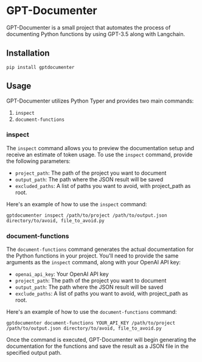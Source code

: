 # GPT-Documenter

GPT-Documenter is a small project that automates the process of documenting Python functions by using GPT-3.5 along with Langchain.

## Installation

```shell
pip install gptdocumenter
```


## Usage

GPT-Documenter utilizes Python Typer and provides two main commands:

1. `inspect`
2. `document-functions`

### inspect

The `inspect` command allows you to preview the documentation setup and receive an estimate of token usage. To use the `inspect` command, provide the following parameters:

- `project_path`: The path of the project you want to document
- `output_path`: The path where the JSON result will be saved
- `excluded_paths`: A list of paths you want to avoid, with project_path as root.

Here's an example of how to use the `inspect` command:

```shell
gptdocumenter inspect /path/to/project /path/to/output.json directory/to/avoid, file_to_avoid.py
```


### document-functions

The `document-functions` command generates the actual documentation for the Python functions in your project. You'll need to provide the same arguments as the `inspect` command, along with your OpenAI API key:

- `openai_api_key`: Your OpenAI API key
- `project_path`: The path of the project you want to document
- `output_path`: The path where the JSON result will be saved
- `exclude_paths`: A list of paths you want to avoid, with project_path as root.

Here's an example of how to use the `document-functions` command:
```shell
gptdocumenter document-functions YOUR_API_KEY /path/to/project /path/to/output.json directory/to/avoid, file_to_avoid.py
```

Once the command is executed, GPT-Documenter will begin generating the documentation for the functions and save the result as a JSON file in the specified output path.

